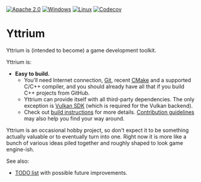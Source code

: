 [![Apache 2.0](https://img.shields.io/badge/License-Apache%202.0-blue.svg)](LICENSE)
[![Windows](https://github.com/blagodarin/yttrium/actions/workflows/windows.yml/badge.svg)](https://github.com/blagodarin/yttrium/actions/workflows/windows.yml)
[![Linux](https://github.com/blagodarin/yttrium/actions/workflows/linux.yml/badge.svg)](https://github.com/blagodarin/yttrium/actions/workflows/linux.yml)
[![Codecov](https://codecov.io/gh/blagodarin/yttrium/branch/master/graph/badge.svg)](https://codecov.io/gh/blagodarin/yttrium)

# Yttrium

Yttrium is (intended to become) a game development toolkit.

Yttrium is:
* **Easy to build.**
  - You'll need Internet connection, [Git](https://git-scm.com/downloads/),
    recent [CMake](https://cmake.org/download/) and a supported C/C++ compiler,
    and you should already have all that if you build C++ projects from GitHub.
  - Yttrium can provide itself with all third-party dependencies.
    The only exception is [Vulkan SDK](https://www.lunarg.com/vulkan-sdk/)
    (which is required for the Vulkan backend).
  - Check out [build instructions](docs/building.md) for more details.
    [Contribution guidelines](docs/contributing.md) may also help you find your
    way around.

Yttrium is an occasional hobby project, so don't expect it to be something
actually valuable or to eventually turn into one. Right now it is more like a
bunch of various ideas piled together and roughly shaped to look game
engine-ish.

See also:
* [TODO list](docs/todo.md) with possible future improvements.
